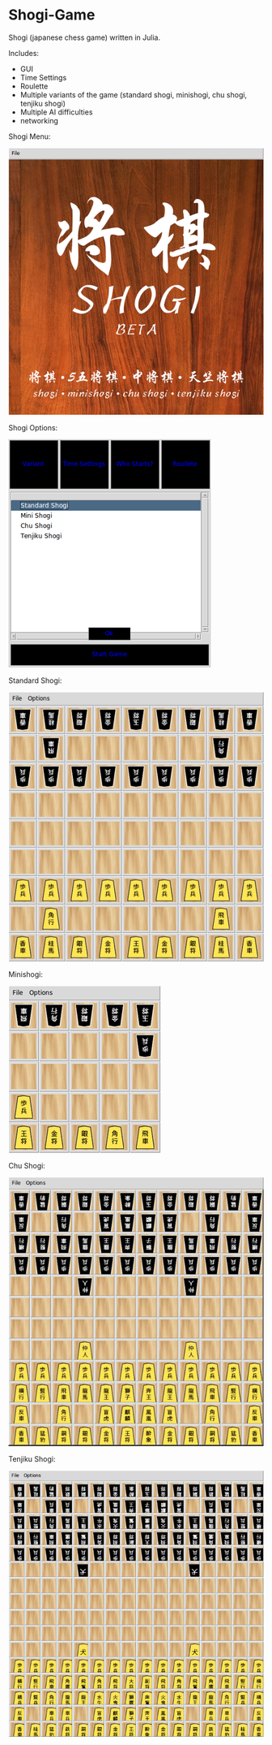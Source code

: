 # Shogi-Game
Shogi (japanese chess game) written in Julia. 

Includes:
- GUI
- Time Settings
- Roulette
- Multiple variants of the game (standard shogi, minishogi, chu shogi, tenjiku shogi)
- Multiple AI difficulties
- networking



Shogi Menu:

![solarized palette](https://github.com/scc23/Shogi-Game/blob/master/screenshots/shogiMenu.png)




Shogi Options:

![solarized palette](https://github.com/scc23/Shogi-Game/blob/master/screenshots/shogiOptions.png)




Standard Shogi:

![solarized palette](https://github.com/scc23/Shogi-Game/blob/master/screenshots/standardShogi.png)




Minishogi:

![solarized palette](https://github.com/scc23/Shogi-Game/blob/master/screenshots/miniShogi.png)




Chu Shogi:

![solarized palette](https://github.com/scc23/Shogi-Game/blob/master/screenshots/chuShogi.png)




Tenjiku Shogi:

![solarized palette](https://github.com/scc23/Shogi-Game/blob/master/screenshots/tenjikuShogi.png)